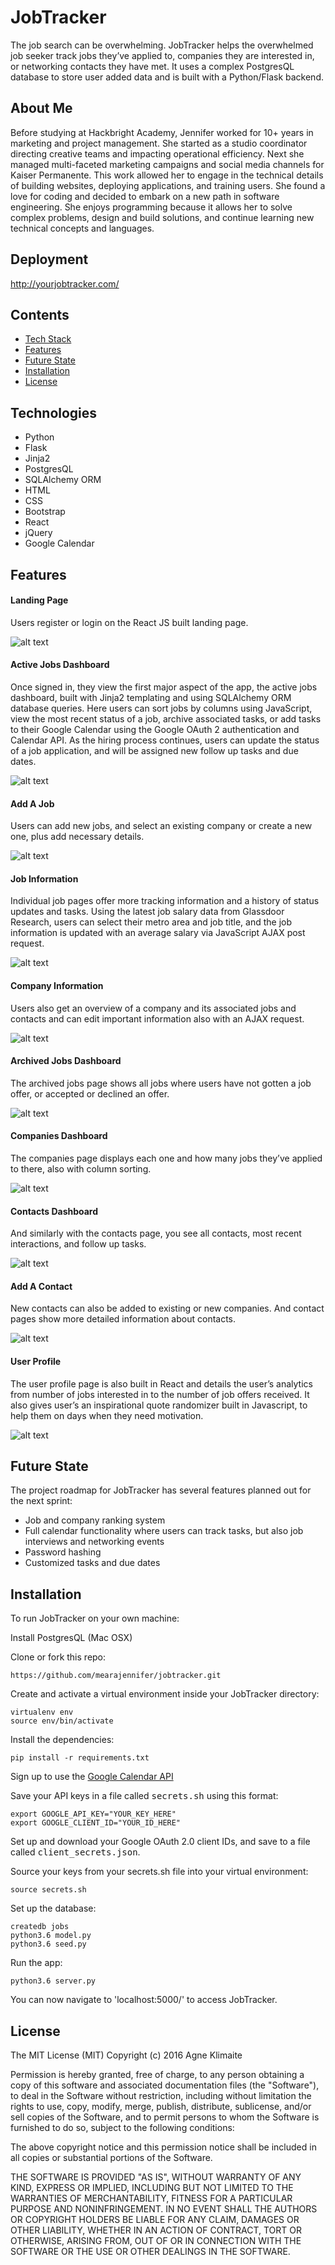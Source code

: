 # JobTracker
The job search can be overwhelming. JobTracker helps the overwhelmed job seeker track jobs they’ve applied to, companies they are interested in, or networking contacts they have met. It uses a complex PostgresQL database to store user added data and is built with a Python/Flask backend.

## About Me
Before studying at Hackbright Academy, Jennifer worked for 10+ years in marketing and project management. She started as a studio coordinator directing creative teams and impacting operational efficiency. Next she managed multi-faceted marketing campaigns and social media channels for Kaiser Permanente. This work allowed her to engage in the technical details of building websites, deploying applications, and training users. She found a love for coding and decided to embark on a new path in software engineering. She enjoys programming because it allows her to solve complex problems, design and build solutions, and continue learning new technical concepts and languages.

## Deployment
http://yourjobtracker.com/

## Contents
* [Tech Stack](#tech-stack)
* [Features](#features)
* [Future State](#future)
* [Installation](#installation)
* [License](#license)

## <a name="tech-stack"></a>Technologies
* Python
* Flask
* Jinja2
* PostgresQL
* SQLAlchemy ORM
* HTML
* CSS
* Bootstrap
* React
* jQuery
* Google Calendar

## <a name="features"></a>Features

#### Landing Page
Users register or login on the React JS built landing page.

![alt text](https://github.com/mearajennifer/jobtracker/blob/master/static/img/landing-page.gif "JobTracker landing page")

#### Active Jobs Dashboard
Once signed in, they view the first major aspect of the app, the active jobs dashboard, built with Jinja2 templating and using SQLAlchemy ORM database queries. Here users can sort jobs by columns using JavaScript, view the most recent status of a job, archive associated tasks, or add tasks to their Google Calendar using the Google OAuth 2 authentication and Calendar API. As the hiring process continues, users can update the status of a job application, and will be assigned new follow up tasks and due dates. 

![alt text](https://github.com/mearajennifer/jobtracker/blob/master/static/img/active-jobs.png "JobTracker active jobs dashboard")

#### Add A Job
Users can add new jobs, and select an existing company or create a new one, plus add necessary details.

![alt text](https://github.com/mearajennifer/jobtracker/blob/master/static/img/add-a-job.png "JobTracker add a job modal")

#### Job Information
Individual job pages offer more tracking information and a history of status updates and tasks. Using the latest job salary data from Glassdoor Research, users can select their metro area and job title, and the job information is updated with an average salary via JavaScript AJAX post request.

![alt text](https://github.com/mearajennifer/jobtracker/blob/master/static/img/job-info-salary.gif "JobTracker job information page")

#### Company Information
Users also get an overview of a company and its associated jobs and contacts and can edit important information also with an AJAX request.

![alt text](https://github.com/mearajennifer/jobtracker/blob/master/static/img/company-page.png "JobTracker company information page")

#### Archived Jobs Dashboard
The archived jobs page shows all jobs where users have not gotten a job offer, or accepted or declined an offer.

![alt text](https://github.com/mearajennifer/jobtracker/blob/master/static/img/archived-jobs.png "JobTracker archived jobs dashboard")

#### Companies Dashboard
The companies page displays each one and how many jobs they’ve applied to there, also with column sorting.

![alt text](https://github.com/mearajennifer/jobtracker/blob/master/static/img/companies.png "JobTracker companies dashboard")

#### Contacts Dashboard
And similarly with the contacts page, you see all contacts, most recent interactions, and follow up tasks.

![alt text](https://github.com/mearajennifer/jobtracker/blob/master/static/img/contacts.png "JobTracker contacts dashboard")

#### Add A Contact
New contacts can also be added to existing or new companies. And contact pages show more detailed information about contacts. 

![alt text](https://github.com/mearajennifer/jobtracker/blob/master/static/img/add-a-contact.png "JobTracker add a contact modal")

#### User Profile
The user profile page is also built in React and details the user’s analytics from number of jobs interested in to the number of job offers received. It also gives user’s an inspirational quote randomizer built in Javascript, to help them on days when they need motivation.

![alt text](https://github.com/mearajennifer/jobtracker/blob/master/static/img/user-profile-motivation.gif "JobTracker user profile")

## <a name="future"></a>Future State
The project roadmap for JobTracker has several features planned out for the next sprint:
* Job and company ranking system
* Full calendar functionality where users can track tasks, but also job interviews and networking events
* Password hashing
* Customized tasks and due dates

## <a name="installation"></a>Installation
To run JobTracker on your own machine:

Install PostgresQL (Mac OSX)

Clone or fork this repo:
```
https://github.com/mearajennifer/jobtracker.git
```

Create and activate a virtual environment inside your JobTracker directory:
```
virtualenv env
source env/bin/activate
```

Install the dependencies:
```
pip install -r requirements.txt
```

Sign up to use the [Google Calendar API](https://developers.google.com/calendar/)

Save your API keys in a file called <kbd>secrets.sh</kbd> using this format:

```
export GOOGLE_API_KEY="YOUR_KEY_HERE"
export GOOGLE_CLIENT_ID="YOUR_ID_HERE"
```

Set up and download your Google OAuth 2.0 client IDs, and save to a file called <kbd>client_secrets.json</kbd>.

Source your keys from your secrets.sh file into your virtual environment:

```
source secrets.sh
```

Set up the database:

```
createdb jobs
python3.6 model.py
python3.6 seed.py
```

Run the app:

```
python3.6 server.py
```

You can now navigate to 'localhost:5000/' to access JobTracker.

## <a name="license"></a>License
The MIT License (MIT) Copyright (c) 2016 Agne Klimaite

Permission is hereby granted, free of charge, to any person obtaining a copy of this software and associated documentation files (the "Software"), to deal in the Software without restriction, including without limitation the rights to use, copy, modify, merge, publish, distribute, sublicense, and/or sell copies of the Software, and to permit persons to whom the Software is furnished to do so, subject to the following conditions:

The above copyright notice and this permission notice shall be included in all copies or substantial portions of the Software.

THE SOFTWARE IS PROVIDED "AS IS", WITHOUT WARRANTY OF ANY KIND, EXPRESS OR IMPLIED, INCLUDING BUT NOT LIMITED TO THE WARRANTIES OF MERCHANTABILITY, FITNESS FOR A PARTICULAR PURPOSE AND NONINFRINGEMENT. IN NO EVENT SHALL THE AUTHORS OR COPYRIGHT HOLDERS BE LIABLE FOR ANY CLAIM, DAMAGES OR OTHER LIABILITY, WHETHER IN AN ACTION OF CONTRACT, TORT OR OTHERWISE, ARISING FROM, OUT OF OR IN CONNECTION WITH THE SOFTWARE OR THE USE OR OTHER DEALINGS IN THE SOFTWARE.
